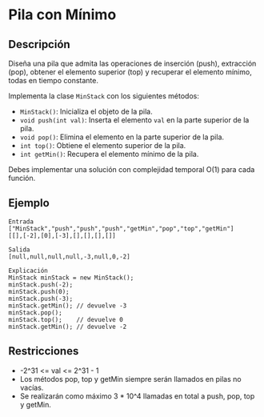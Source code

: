 # Pila con Mínimo

## Descripción

Diseña una pila que admita las operaciones de inserción (push), extracción (pop), obtener el elemento superior (top) y recuperar el elemento mínimo, todas en tiempo constante.

Implementa la clase `MinStack` con los siguientes métodos:

- `MinStack()`: Inicializa el objeto de la pila.
- `void push(int val)`: Inserta el elemento `val` en la parte superior de la pila.
- `void pop()`: Elimina el elemento en la parte superior de la pila.
- `int top()`: Obtiene el elemento superior de la pila.
- `int getMin()`: Recupera el elemento mínimo de la pila.

Debes implementar una solución con complejidad temporal O(1) para cada función.

## Ejemplo

```
Entrada
["MinStack","push","push","push","getMin","pop","top","getMin"]
[[],[-2],[0],[-3],[],[],[],[]]

Salida
[null,null,null,null,-3,null,0,-2]

Explicación
MinStack minStack = new MinStack();
minStack.push(-2);
minStack.push(0);
minStack.push(-3);
minStack.getMin(); // devuelve -3
minStack.pop();
minStack.top();    // devuelve 0
minStack.getMin(); // devuelve -2
```

## Restricciones

- -2^31 <= val <= 2^31 - 1
- Los métodos pop, top y getMin siempre serán llamados en pilas no vacías.
- Se realizarán como máximo 3 * 10^4 llamadas en total a push, pop, top y getMin.